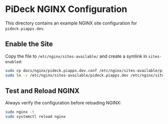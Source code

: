 # PiDeck NGINX Configuration

This directory contains an example NGINX site configuration for `pideck.piapps.dev`.

## Enable the Site

Copy the file to `/etc/nginx/sites-available/` and create a symlink in `sites-enabled`:

```bash
sudo cp docs/nginx/pideck.piapps.dev.conf /etc/nginx/sites-available/pideck.piapps.dev
sudo ln -s /etc/nginx/sites-available/pideck.piapps.dev /etc/nginx/sites-enabled/
```

## Test and Reload NGINX

Always verify the configuration before reloading NGINX:

```bash
sudo nginx -t
sudo systemctl reload nginx
```

